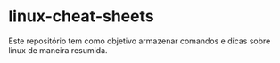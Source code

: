 # linux-cheat-sheets
Este repositório tem como objetivo armazenar comandos e dicas sobre linux de maneira resumida.
